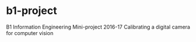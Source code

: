 # b1-project
B1 Information Engineering Mini-project 2016-17 Calibrating a digital camera for computer vision

